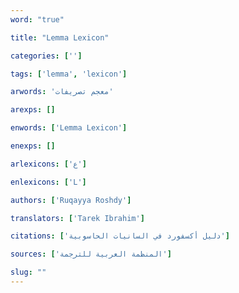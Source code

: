 ```yaml
---
word: "true"

title: "Lemma Lexicon"

categories: ['']

tags: ['lemma', 'lexicon']

arwords: 'معجم تصريفات'

arexps: []

enwords: ['Lemma Lexicon']

enexps: []

arlexicons: ['ع']

enlexicons: ['L']

authors: ['Ruqayya Roshdy']

translators: ['Tarek Ibrahim']

citations: ['دليل أكسفورد في السانيات الحاسوبية']

sources: ['المنظمة العربية للترجمة']

slug: ""
---
```

